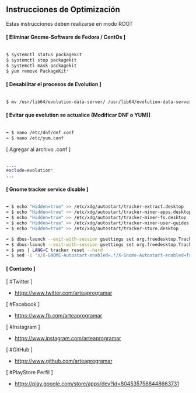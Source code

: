 ## Instrucciones de Optimización

Estas instrucciones deben realizarse en modo ROOT

#### [ Eliminar Gnome-Software de Fedora / CentOs ]

```sh

$ systemctl status packagekit
$ systemctl stop packagekit
$ systemctl mask packagekit
$ yum remove PackageKit*

```

#### [ Desabilitar el procesos de Evolution ]

```sh

$ mv /usr/lib64/evolution-data-server/ /usr/lib64/evolution-data-server-disable

```

#### [ Evitar que evolution se actualice (Modificar DNF o YUM)]

```sh

➡ $ nano /etc/dnf/dnf.conf 
➡ $ nano /etc/yum.conf

``` 

[ Agregar al archivo .conf ]

```sh

....
exclude=evolution*
...

```

#### [ Gnome tracker service disable ]

```sh

➡ $ echo "Hidden=true" >> /etc/xdg/autostart/tracker-extract.desktop
➡ $ echo "Hidden=true" >> /etc/xdg/autostart/tracker-miner-apps.desktop
➡ $ echo "Hidden=true" >> /etc/xdg/autostart/tracker-miner-fs.desktop
➡ $ echo "Hidden=true" >> /etc/xdg/autostart/tracker-miner-user-guides.desktop
➡ $ echo "Hidden=true" >> /etc/xdg/autostart/tracker-store.desktop

➡ $ dbus-launch --exit-with-session gsettings set org.freedesktop.Tracker.Miner.Files crawling-interval -2
➡ $ dbus-launch --exit-with-session gsettings set org.freedesktop.Tracker.Miner.Files enable-monitors false
➡ $ yes | LANG=C tracker reset --hard
➡ $ sed -i 's/X-GNOME-Autostart-enabled=.*/X-Gnome-Autostart-enabled=false/' /etc/xdg/autostart/tracker-store.desktop

```

#### [ Contacto ]

[ #Twitter ]
* https://www.twitter.com/arteaprogramar

[ #Facebook ]
* https://www.fb.com/arteaprogramar

[ #Instagram ]
* https://www.instagram.com/arteaprogramar

[ #GitHub ]
* https://www.github.com/arteaprogramar

[ #PlayStore Perfil ]
* https://play.google.com/store/apps/dev?id=8045357588448663731
